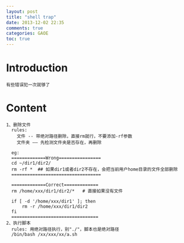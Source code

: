 ```yaml
---
layout: post
title: "shell trap"
date: 2013-12-02 22:35
comments: true
categories: GAOE
toc: true
---
```

# Introduction
    有些错误犯一次就够了
<!--more-->
# Content
    1、删除文件
	  rules: 
	    文件 -- 带绝对路径删除，直接rm就行，不要添加-rf参数
		文件夹 —— 先检测文件夹是否存在，再删除
		
	  eg:
	  =============Wrong================
	  cd ~/dir1/dir2/
	  rm -rf *  ## 如果dir1或者dir2不存在，会把当前用户home目录的文件全部删除
	  ==================================
	  
	  =============Correct=============
	  rm /home/xxx/dir1/dir2/*   # 直接如果没有文件
	  
	  if [ -d '/home/xxx/dir1' ]; then
	      rm -r /home/xxx/dir1/dir2
      fi
	  =================================
    2、执行脚本
	  rules: 用绝对路径执行，别"./"，脚本也是绝对路径
	  /bin/bash /xx/xxx/xx/a.sh
	   
	  
